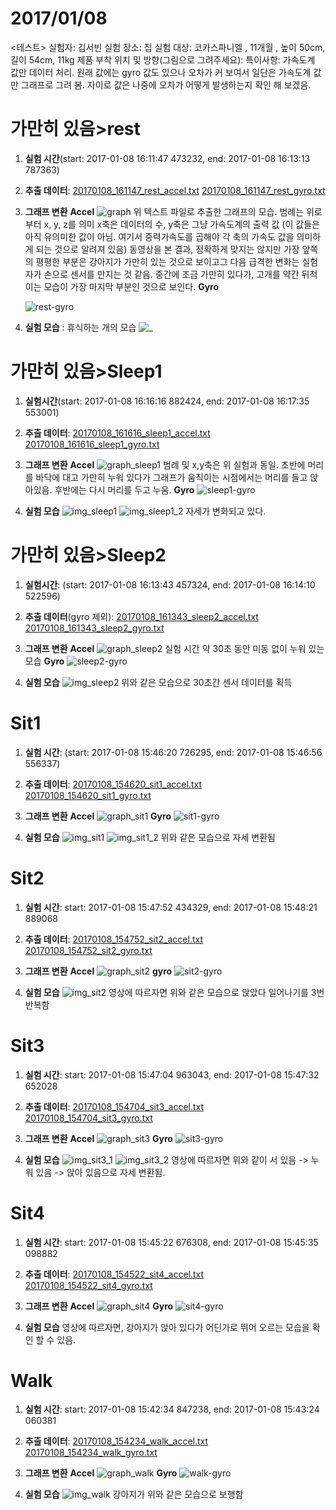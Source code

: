 # 2017/01/08
<테스트>
실험자: 김서빈
실험 장소: 집 
실험 대상: 코카스파니엘 , 11개월 , 높이 50cm, 길이 54cm, 11kg
제품 부착 위치 및 방향(그림으로 그려주세요):
특이사항: 가속도계 값만 데이터 처리. 원래 값에는 gyro 값도 있으나 오차가 커 보여서 일단은 가속도계 값만 그래프로 그려 봄. 자이로 값은 나중에 오차가 어떻게 발생하는지 확인 해 보겠음.

# 가만히 있음>rest
1. **실험 시간**(start: 2017-01-08 16:11:47 473232, end: 2017-01-08 16:13:13 787363)

2. **추출 데이터**:
[20170108_161147_rest_accel.txt](https://github.com/OliveOld/Documents/files/692968/20170108_161147_rest_accel.txt)
[20170108_161147_rest_gyro.txt](https://github.com/OliveOld/Documents/files/692967/20170108_161147_rest_gyro.txt)


3. **그래프 변환**
**Accel**
![graph](https://cloud.githubusercontent.com/assets/21700941/21749100/10dcae3a-d5da-11e6-8158-fa2aa7b1fa3c.PNG)
위 텍스트 파일로 추출한 그래프의 모습. 범례는 위로부터 x, y, z를 의미
x축은 데이터의 수, y축은 그냥 가속도계의 출력 값 (이 값들은 아직 유의미한 값이 아님. 여기서 중력가속도를 곱해야 각 축의 가속도 값을 의미하게 되는 것으로 알려져 있음)
동영상을 본 결과, 정확하게 맞지는 않지만 가장 앞쪽의 평평한 부분은 강아지가 가만히 있는 것으로 보이고그 다음 급격한 변화는 실험자가 손으로 센서를 만지는 것 같음. 중간에 조금 가만히 있다가, 고개를 약간 뒤척이는 모습이 가장 마지막 부분인 것으로 보인다.
  **Gyro**
        
   ![rest-gyro](https://cloud.githubusercontent.com/assets/16562932/21838384/035cbe8e-d815-11e6-9e38-8e5ec9e01b5c.png)


4. **실험 모습** : 휴식하는 개의 모습
![_](https://cloud.githubusercontent.com/assets/21700941/21749103/14d3e850-d5da-11e6-8040-0c62ab21baa3.PNG)

# 가만히 있음>Sleep1
1. **실험시간**(start: 2017-01-08 16:16:16 882424, end: 2017-01-08 16:17:35 553001)

2. **추출 데이터**: 
[20170108_161616_sleep1_accel.txt](https://github.com/OliveOld/Documents/files/692993/20170108_161616_sleep1_accel.txt)
[20170108_161616_sleep1_gyro.txt](https://github.com/OliveOld/Documents/files/692992/20170108_161616_sleep1_gyro.txt)

3. **그래프 변환**
**Accel**
![graph_sleep1](https://cloud.githubusercontent.com/assets/21700941/21749807/0e841e4c-d5ea-11e6-8834-14e87f84a72e.PNG)
범례 및 x,y축은 위 실험과 동일. 초반에 머리를 바닥에 대고 가만히 누워 있다가 그래프가 움직이는 시점에서는 머리를 들고 앉아있음. 후반에는 다시 머리를 두고 누움.
   **Gyro**
   ![sleep1-gyro](https://cloud.githubusercontent.com/assets/16562932/21761101/1e0e7e0c-d694-11e6-9e6d-fbf2063f47d0.png)


4. **실험 모습**
![img_sleep1](https://cloud.githubusercontent.com/assets/21700941/21749825/a4182ac0-d5ea-11e6-9298-8c1f51c12157.PNG)
![img_sleep1_2](https://cloud.githubusercontent.com/assets/21700941/21749826/a778c5da-d5ea-11e6-9b5e-4aae58992f43.PNG)
자세가 변화되고 있다.


# 가만히 있음>Sleep2
1. **실험시간**: (start: 2017-01-08 16:13:43 457324, end: 2017-01-08 16:14:10 522596)

2. **추출 데이터**(gyro 제외): 
[20170108_161343_sleep2_accel.txt](https://github.com/OliveOld/Documents/files/693012/20170108_161343_sleep2_accel.txt)
[20170108_161343_sleep2_gyro.txt](https://github.com/OliveOld/Documents/files/693013/20170108_161343_sleep2_gyro.txt)

3. **그래프 변환**
**Accel**
![graph_sleep2](https://cloud.githubusercontent.com/assets/21700941/21749840/ecf9e210-d5ea-11e6-96e8-cf3ceb58cca9.PNG)
실험 시간 약 30초 동안 미동 없이 누워 있는 모습
**Gyro**
![sleep2-gyro](https://cloud.githubusercontent.com/assets/16562932/21761351/bd375ff2-d695-11e6-9eb6-70c5f14902c0.png)

4. **실험 모습**
![img_sleep2](https://cloud.githubusercontent.com/assets/21700941/21749849/0f5a73c4-d5eb-11e6-9302-4eb1aa057b0c.PNG)
위와 같은 모습으로 30초간 센서 데이터를 획득


# Sit1
1. **실험 시간**: (start: 2017-01-08 15:46:20 726295, end: 2017-01-08 15:46:56 556337)

2. **추출 데이터**: 
[20170108_154620_sit1_accel.txt](https://github.com/OliveOld/Documents/files/692889/20170108_154620_sit1_accel.txt)
[20170108_154620_sit1_gyro.txt](https://github.com/OliveOld/Documents/files/692890/20170108_154620_sit1_gyro.txt)

3. **그래프 변환**
**Accel**
![graph_sit1](https://cloud.githubusercontent.com/assets/21700941/21750191/c8afea16-d5f0-11e6-97bc-9c809558c5fd.PNG)
**Gyro**
![sit1-gyro](https://cloud.githubusercontent.com/assets/16562932/21759932/90e0952c-d68b-11e6-8cda-453c4be196dd.png)

4. **실험 모습**
![img_sit1](https://cloud.githubusercontent.com/assets/21700941/21750199/14b77cee-d5f1-11e6-8af9-b643887a80ca.PNG)
![img_sit1_2](https://cloud.githubusercontent.com/assets/21700941/21750200/18b5c4b8-d5f1-11e6-944f-69693a4bdcb7.PNG)
위와 같은 모습으로 자세 변환됨

# Sit2
1. **실험 시간**: start: 2017-01-08 15:47:52 434329, end: 2017-01-08 15:48:21 889068

2. **추출 데이터**: 
[20170108_154752_sit2_accel.txt](https://github.com/OliveOld/Documents/files/692912/20170108_154752_sit2_accel.txt)
[20170108_154752_sit2_gyro.txt](https://github.com/OliveOld/Documents/files/692913/20170108_154752_sit2_gyro.txt)

3. **그래프 변환**
**Accel**
![graph_sit2](https://cloud.githubusercontent.com/assets/21700941/21750207/512ab2d6-d5f1-11e6-81a1-8cfbba0b17ec.PNG)
**gyro**
![sit2-gyro](https://cloud.githubusercontent.com/assets/16562932/21760094/cb89ad02-d68c-11e6-8a85-e4ebb76bbf39.png)

4. **실험 모습**
![img_sit2](https://cloud.githubusercontent.com/assets/21700941/21750213/71b32cae-d5f1-11e6-81ae-d68ab8b39e00.PNG)
영상에 따르자면 위와 같은 모습으로 앉았다 일어나기를 3번 반복함


# Sit3
1. **실험 시간**: start: 2017-01-08 15:47:04 963043, end: 2017-01-08 15:47:32 652028

2. **추출 데이터**:
[20170108_154704_sit3_accel.txt](https://github.com/OliveOld/Documents/files/692920/20170108_154704_sit3_accel.txt)
[20170108_154704_sit3_gyro.txt](https://github.com/OliveOld/Documents/files/692921/20170108_154704_sit3_gyro.txt)

3. **그래프 변환**
**Accel**
![graph_sit3](https://cloud.githubusercontent.com/assets/21700941/21750221/b010a8c8-d5f1-11e6-8d84-a515f4adbb6f.PNG)
**Gyro**
![sit3-gyro](https://cloud.githubusercontent.com/assets/16562932/21760210/ab565ac0-d68d-11e6-82d7-42e8b0025abe.png)

4. **실험 모습**
![img_sit3_1](https://cloud.githubusercontent.com/assets/21700941/21750230/e8ddd752-d5f1-11e6-9e54-1794e72b5741.PNG)
![img_sit3_2](https://cloud.githubusercontent.com/assets/21700941/21750231/e8e0140e-d5f1-11e6-8865-0046ec9a7c31.PNG)
영상에 따르자면 위와 같이 서 있음 -> 누워 있음 -> 앉아 있음으로 자세 변환됨.

# Sit4
1. **실험 시간**: start: 2017-01-08 15:45:22 676308, end: 2017-01-08 15:45:35 098882

2. **추출 데이터**: 
[20170108_154522_sit4_accel.txt](https://github.com/OliveOld/Documents/files/692931/20170108_154522_sit4_accel.txt)
[20170108_154522_sit4_gyro.txt](https://github.com/OliveOld/Documents/files/692948/20170108_154522_sit4_gyro.txt)

3. **그래프 변환**
**Accel**
![graph_sit4](https://cloud.githubusercontent.com/assets/21700941/21750237/25fff5fc-d5f2-11e6-8a50-298ea1436e15.PNG)
**Gyro**
![sit4-gyro](https://cloud.githubusercontent.com/assets/16562932/21760623/cd385cbc-d690-11e6-9447-5562b409f992.png)

4. **실험 모습**
영상에 따르자면, 강아지가 앉아 있다가 어딘가로 뛰어 오르는 모습을 확인 할 수 있음.


# Walk
1. **실험 시간**: start: 2017-01-08 15:42:34 847238, end: 2017-01-08 15:43:24 060381

2. **추출 데이터**:
[20170108_154234_walk_accel.txt](https://github.com/OliveOld/Documents/files/692941/20170108_154234_walk_accel.txt)
[20170108_154234_walk_gyro.txt](https://github.com/OliveOld/Documents/files/692950/20170108_154234_walk_gyro.txt)

3. **그래프 변환**
**Accel**
![graph_walk](https://cloud.githubusercontent.com/assets/21700941/21750251/60069a76-d5f2-11e6-8fb3-dd05d59b1b3b.PNG)
**Gyro**
![walk-gyro](https://cloud.githubusercontent.com/assets/16562932/21760631/e1c01ed6-d690-11e6-95a1-dc662b80def0.png)

4. **실험 모습**
![img_walk](https://cloud.githubusercontent.com/assets/21700941/21750264/9085458a-d5f2-11e6-80cc-e9dd096c38f6.jpg)
강아지가 위와 같은 모습으로 보행함
